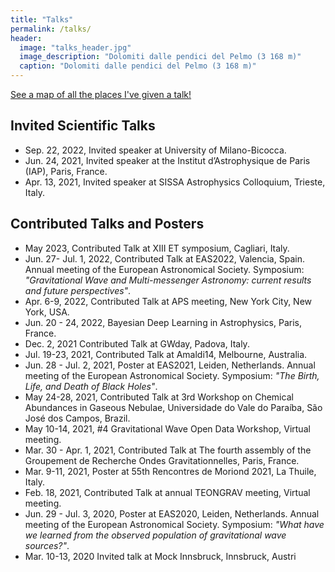 ```yaml
---
title: "Talks"
permalink: /talks/
header:
  image: "talks_header.jpg"
  image_description: "Dolomiti dalle pendici del Pelmo (3 168 m)"
  caption: "Dolomiti dalle pendici del Pelmo (3 168 m)"
---
```


<a href="../talkmap/map.html">See a map of all the places I've given a talk!</a>


## Invited Scientific Talks 

* Sep. 22, 2022, Invited speaker at University of Milano-Bicocca.
* Jun. 24, 2021, Invited speaker at the Institut d’Astrophysique de Paris (IAP), Paris, France.
* Apr. 13, 2021, Invited speaker at SISSA Astrophysics Colloquium, Trieste, Italy.


## Contributed Talks and Posters

* May 2023, Contributed Talk at XIII ET symposium, Cagliari, Italy.
* Jun. 27- Jul. 1, 2022, Contributed Talk at EAS2022, Valencia, Spain.
Annual meeting of the European Astronomical Society. Symposium:
*"Gravitational Wave and Multi-messenger Astronomy: current results and future perspectives"*.
* Apr. 6-9, 2022, Contributed Talk at APS meeting, New York City, New York, USA.
* Jun. 20 - 24, 2022, Bayesian Deep Learning in Astrophysics, Paris, France.
* Dec. 2, 2021 Contributed Talk at GWday, Padova, Italy.
* Jul. 19-23, 2021, Contributed Talk at Amaldi14, Melbourne, Australia.
* Jun. 28 - Jul. 2, 2021, Poster at EAS2021, Leiden, Netherlands.
Annual meeting of the European Astronomical Society. Symposium:
*"The Birth, Life, and Death of Black Holes"*.
* May 24-28, 2021, Contributed Talk at 3rd Workshop on Chemical Abundances in Gaseous
Nebulae, Universidade do Vale do Paraíba, São José dos Campos, Brazil.
* May 10-14, 2021, #4 Gravitational Wave Open Data Workshop, Virtual meeting.
* Mar. 30 - Apr. 1, 2021, Contributed Talk at The fourth assembly of the Groupement de Recherche Ondes Gravitationnelles, Paris, France.
* Mar. 9-11, 2021, Poster at 55th Rencontres de Moriond 2021, La Thuile, Italy.
* Feb. 18, 2021, Contributed Talk at annual TEONGRAV meeting, Virtual meeting.
* Jun. 29 - Jul. 3, 2020, Poster at EAS2020, Leiden, Netherlands.
Annual meeting of the European Astronomical Society. Symposium:
*"What have we learned from the observed population of gravitational wave sources?"*.
* Mar. 10-13, 2020 Invited talk at Mock Innsbruck, Innsbruck, Austri